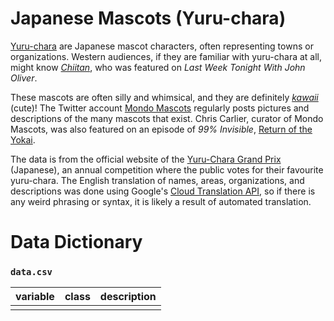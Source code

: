 # Japanese Mascots (Yuru-chara)

[Yuru-chara](https://en.wikipedia.org/wiki/Yuru-chara) are Japanese mascot characters, often representing towns or organizations. Western audiences, if they are familiar with yuru-chara at all, might know [*Chiitan*](https://en.wikipedia.org/wiki/Chiitan), who was featured on *Last Week Tonight With John Oliver*.

These mascots are often silly and whimsical, and they are definitely [*kawaii*](https://en.wikipedia.org/wiki/Kawaii) (cute)! The Twitter account [Mondo Mascots](https://twitter.com/mondomascots) regularly posts pictures and descriptions of the many mascots that exist. Chris Carlier, curator of Mondo Mascots, was also featured on an episode of *99% Invisible*, [Return of the Yokai](https://99percentinvisible.org/episode/return-of-the-yokai/).

The data is from the official website of the [Yuru-Chara Grand Prix](https://www.yurugp.jp/jp/) (Japanese), an annual competition where the public votes for their favourite yuru-chara. The English translation of names, areas, organizations, and descriptions was done using Google's [Cloud Translation API](https://cloud.google.com/translate), so if there is any weird phrasing or syntax, it is likely a result of automated translation.



# Data Dictionary

### `data.csv`

| variable             | class     | description                                                  |
| :------------------- | :-------- | :----------------------------------------------------------- |
| | | |
